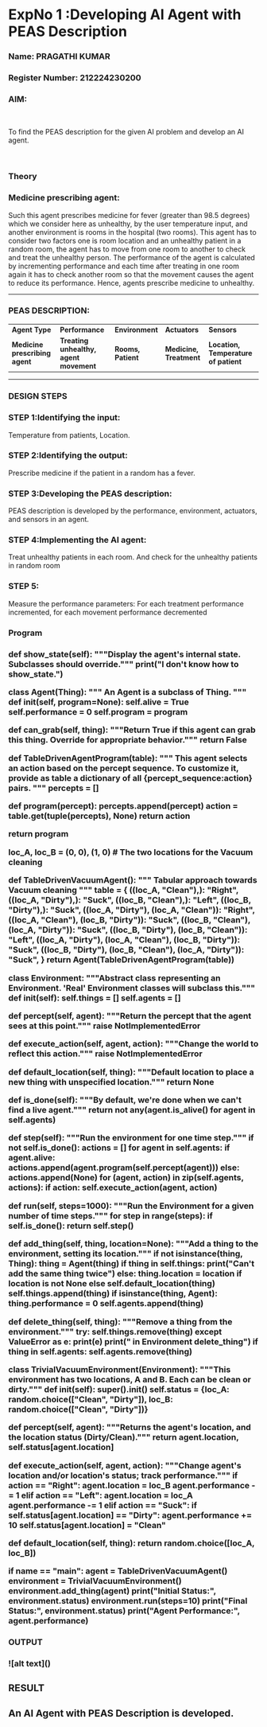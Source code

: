 <h1>ExpNo 1 :Developing AI Agent with PEAS Description</h1>
<h3>Name: PRAGATHI KUMAR</h3>
<h3>Register Number: 212224230200</h3>


<h3>AIM:</h3>
<br>
<p>To find the PEAS description for the given AI problem and develop an AI agent.</p>
<br>
<h3>Theory</h3>
<h3>Medicine prescribing agent:</h3>
<p>Such this agent prescribes medicine for fever (greater than 98.5 degrees) which we consider here as unhealthy, by the user temperature input, and another environment is rooms in the hospital (two rooms). This agent has to consider two factors one is room location and an unhealthy patient in a random room, the agent has to move from one room to another to check and treat the unhealthy person. The performance of the agent is calculated by incrementing performance and each time after treating in one room again it has to check another room so that the movement causes the agent to reduce its performance. Hence, agents prescribe medicine to unhealthy.</p>
<hr>
<h3>PEAS DESCRIPTION: </h3>
<table>
  <tr>
    <td><strong>Agent Type</strong></td>
    <td><strong>Performance</strong></td>
     <td><strong>Environment</strong></td>
    <td><strong>Actuators</strong></td>
    <td><strong>Sensors</strong></td>
  </tr>
    <tr>
    <td><strong>Medicine prescribing agent</strong></td>
    <td><strong>Treating unhealthy, agent movement</strong></td>
     <td><strong>Rooms, Patient</strong></td>
    <td><strong>Medicine, Treatment</strong></td>
    <td><strong>Location, Temperature of patient</strong></td>
  </tr>
</table>
<hr>
<H3>DESIGN STEPS</H3>
<h3>STEP 1:Identifying the input:</h3>
<p>Temperature from patients, Location.</p>
<h3>STEP 2:Identifying the output:</h3>
<p>Prescribe medicine if the patient in a random has a fever.</p>
<h3>STEP 3:Developing the PEAS description:</h3>
<p>PEAS description is developed by the performance, environment, actuators, and sensors in an agent.</p>
<h3>STEP 4:Implementing the AI agent:</h3>
<p>Treat unhealthy patients in each room. And check for the unhealthy patients in random room</p>
<h3>STEP 5:</h3>
<p>Measure the performance parameters: For each treatment performance incremented, for each movement performance decremented</p>
<H3>Program<H3>
<p>
def show_state(self):
    """Display the agent's internal state. Subclasses should override."""
    print("I don't know how to show_state.")

class Agent(Thing):
    """
    An Agent is a subclass of Thing.
    """
    def __init__(self, program=None):
        self.alive = True
        self.performance = 0
        self.program = program

def can_grab(self, thing):
    """Return True if this agent can grab this thing. Override for appropriate behavior."""
    return False

def TableDrivenAgentProgram(table):
    """
    This agent selects an action based on the percept sequence.
    To customize it, provide as table a dictionary of all {percept_sequence:action} pairs.
    """
    percepts = []

def program(percept):
    percepts.append(percept)
    action = table.get(tuple(percepts), None)
    return action

return program

loc_A, loc_B = (0, 0), (1, 0)  # The two locations for the Vacuum cleaning

def TableDrivenVacuumAgent():
    """
    Tabular approach towards Vacuum cleaning
    """
    table = {
        ((loc_A, "Clean"),): "Right",
        ((loc_A, "Dirty"),): "Suck",
        ((loc_B, "Clean"),): "Left",
        ((loc_B, "Dirty"),): "Suck",
        ((loc_A, "Dirty"), (loc_A, "Clean")): "Right",
        ((loc_A, "Clean"), (loc_B, "Dirty")): "Suck",
        ((loc_B, "Clean"), (loc_A, "Dirty")): "Suck",
        ((loc_B, "Dirty"), (loc_B, "Clean")): "Left",
        ((loc_A, "Dirty"), (loc_A, "Clean"), (loc_B, "Dirty")): "Suck",
        ((loc_B, "Dirty"), (loc_B, "Clean"), (loc_A, "Dirty")): "Suck",
    }
    return Agent(TableDrivenAgentProgram(table))

class Environment:
    """Abstract class representing an Environment. 'Real' Environment classes will subclass this."""
    def __init__(self):
        self.things = []
        self.agents = []

def percept(self, agent):
    """Return the percept that the agent sees at this point."""
    raise NotImplementedError

def execute_action(self, agent, action):
    """Change the world to reflect this action."""
    raise NotImplementedError

def default_location(self, thing):
    """Default location to place a new thing with unspecified location."""
    return None

def is_done(self):
    """By default, we're done when we can't find a live agent."""
    return not any(agent.is_alive() for agent in self.agents)

def step(self):
    """Run the environment for one time step."""
    if not self.is_done():
        actions = []
        for agent in self.agents:
            if agent.alive:
                actions.append(agent.program(self.percept(agent)))
            else:
                actions.append(None)
        for (agent, action) in zip(self.agents, actions):
            if action:
                self.execute_action(agent, action)

def run(self, steps=1000):
    """Run the Environment for a given number of time steps."""
    for step in range(steps):
        if self.is_done():
            return
        self.step()

def add_thing(self, thing, location=None):
    """Add a thing to the environment, setting its location."""
    if not isinstance(thing, Thing):
        thing = Agent(thing)
    if thing in self.things:
        print("Can't add the same thing twice")
    else:
        thing.location = location if location is not None else self.default_location(thing)
        self.things.append(thing)
        if isinstance(thing, Agent):
            thing.performance = 0
            self.agents.append(thing)

def delete_thing(self, thing):
    """Remove a thing from the environment."""
    try:
        self.things.remove(thing)
    except ValueError as e:
        print(e)
        print(" in Environment delete_thing")
    if thing in self.agents:
        self.agents.remove(thing)

class TrivialVacuumEnvironment(Environment):
    """This environment has two locations, A and B. Each can be clean or dirty."""
    def __init__(self):
        super().__init__()
        self.status = {loc_A: random.choice(["Clean", "Dirty"]), loc_B: random.choice(["Clean", "Dirty"])}

def percept(self, agent):
    """Returns the agent's location, and the location status (Dirty/Clean)."""
    return agent.location, self.status[agent.location]

def execute_action(self, agent, action):
    """Change agent's location and/or location's status; track performance."""
    if action == "Right":
        agent.location = loc_B
        agent.performance -= 1
    elif action == "Left":
        agent.location = loc_A
        agent.performance -= 1
    elif action == "Suck":
        if self.status[agent.location] == "Dirty":
            agent.performance += 10
            self.status[agent.location] = "Clean"

def default_location(self, thing):
    return random.choice([loc_A, loc_B])

if __name__ == "__main__":
    agent = TableDrivenVacuumAgent()
    environment = TrivialVacuumEnvironment()
    environment.add_thing(agent)
    print("Initial Status:", environment.status)
    environment.run(steps=10)
    print("Final Status:", environment.status)
    print("Agent Performance:", agent.performance)
<p>

<H3>OUTPUT<H3>
![alt text](<WhatsApp Image 2025-04-28 at 18.59.41_754523cd.jpg>)
<H3>RESULT<H3>
<P>An AI Agent with PEAS Description is developed.<P>

